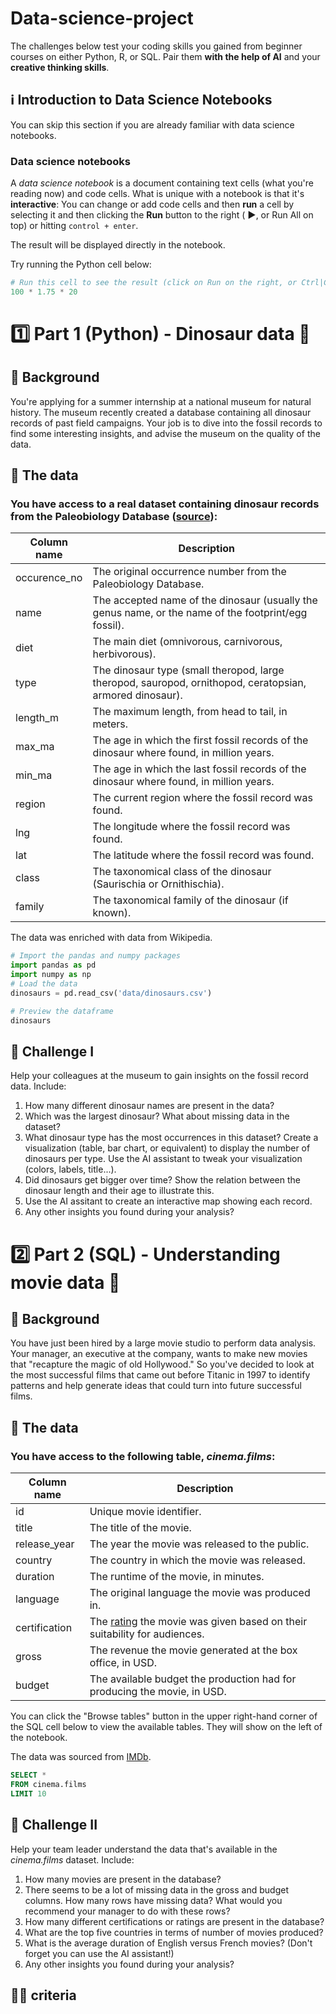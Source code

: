 
# Data-science-project

The challenges below test your coding skills you gained from beginner courses on either Python, R, or SQL. Pair them **with the help of AI** and your **creative thinking skills**.



## ℹ️ Introduction to Data Science Notebooks

You can skip this section if you are already familiar with data science notebooks.

### Data science notebooks
A _data science notebook_ is a document containing text cells (what you're reading now) and code cells. What is unique with a notebook is that it's **interactive**: You can change or add code cells and then **run** a cell by selecting it and then clicking the **Run** button to the right ( <strong>▶</strong>, or Run All on top) or hitting `control + enter`.

The result will be displayed directly in the notebook. 

Try running the Python cell below:
```py
# Run this cell to see the result (click on Run on the right, or Ctrl|CMD + Enter)
100 * 1.75 * 20
```

# 1️⃣ Part 1 (Python) - Dinosaur data 🦕

## 📖 Background
You're applying for a summer internship at a national museum for natural history. The museum recently created a database containing all dinosaur records of past field campaigns. Your job is to dive into the fossil records to find some interesting insights, and advise the museum on the quality of the data. 

## 💾 The data

### You have access to a real dataset containing dinosaur records from the Paleobiology Database ([source](https://paleobiodb.org/#/)):


| Column name | Description |
|---|---|
| occurence_no | The original occurrence number from the Paleobiology Database. |
| name | The accepted name of the dinosaur (usually the genus name, or the name of the footprint/egg fossil). |
| diet | The main diet (omnivorous, carnivorous, herbivorous). |
| type | The dinosaur type (small theropod, large theropod, sauropod, ornithopod, ceratopsian, armored dinosaur). |
| length_m | The maximum length, from head to tail, in meters. |
| max_ma | The age in which the first fossil records of the dinosaur where found, in million years. |
| min_ma | The age in which the last fossil records of the dinosaur where found, in million years. |
| region | The current region where the fossil record was found. |
| lng | The longitude where the fossil record was found. |
| lat | The latitude where the fossil record was found. |
| class | The taxonomical class of the dinosaur (Saurischia or Ornithischia). |
| family | The taxonomical family of the dinosaur (if known). |

The data was enriched with data from Wikipedia.

```py
# Import the pandas and numpy packages
import pandas as pd
import numpy as np
# Load the data
dinosaurs = pd.read_csv('data/dinosaurs.csv')
```
```py
# Preview the dataframe
dinosaurs
```
## 💪 Challenge I
Help your colleagues at the museum to gain insights on the fossil record data. Include:


1. How many different dinosaur names are present in the data?
2. Which was the largest dinosaur? What about missing data in the dataset?
3. What dinosaur type has the most occurrences in this dataset? Create a visualization (table, bar chart, or equivalent) to display the number of dinosaurs per type. Use the AI assistant to tweak your visualization (colors, labels, title...).
4. Did dinosaurs get bigger over time? Show the relation between the dinosaur length and their age to illustrate this.
5. Use the AI assitant to create an interactive map showing each record. 
6. Any other insights you found during your analysis?


# 2️⃣ Part 2 (SQL) - Understanding movie data 🎥 

## 📖 Background
You have just been hired by a large movie studio to perform data analysis. Your manager, an executive at the company, wants to make new movies that "recapture the magic of old Hollywood." So you've decided to look at the most successful films that came out before Titanic in 1997 to identify patterns and help generate ideas that could turn into future successful films.

## 💾 The data

### You have access to the following table, _**cinema.films**_:

| Column name | Description |
|---|---|
| id | Unique movie identifier. |
| title | The title of the movie. |
| release_year | The year the movie was released to the public. |
| country | The country in which the movie was released. |
| duration | The runtime of the movie, in minutes. |
| language | The original language the movie was produced in. |
| certification | The [rating](https://simple.wikipedia.org/wiki/Motion_Picture_Association_film_rating_system) the movie was given based on their suitability for audiences. |
| gross | The revenue the movie generated at the box office, in USD. |
| budget | The available budget the production had for producing the movie, in USD. |

You can click the "Browse tables" button in the upper right-hand corner of the SQL cell below to view the available tables. They will show on the left of the notebook.

The data was sourced from [IMDb](https://www.imdb.com/).

```sql
SELECT * 
FROM cinema.films
LIMIT 10
```


## 💪 Challenge II
Help your team leader understand the data that's available in the _cinema.films_ dataset. Include:

1. How many movies are present in the database?
2. There seems to be a lot of missing data in the gross and budget columns. How many rows have missing data? What would you recommend your manager to do with these rows?
3. How many different certifications or ratings are present in the database?
4. What are the top five countries in terms of number of movies produced?
5. What is the average duration of English versus French movies? (Don't forget you can use the AI assistant!)
6. Any other insights you found during your analysis?



## 🧑‍⚖️ criteria  
<p>&nbsp;</p>



